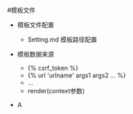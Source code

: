 #模板文件

* 模板文件配置
	* Setting.md 模板路径配置
* 模板数据来源
	* {% csrf_token %}
	* {% url 'urlname' args1 args2 ... %}
	* ...
	* render(context参数)
	
* A
